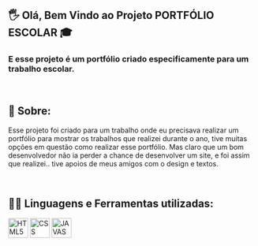 ##  🖐 Olá, Bem Vindo ao Projeto PORTFÓLIO ESCOLAR 🎓
### E esse projeto é um portfólio criado especificamente para um trabalho escolar.

<br/>

## 📌 Sobre:
Esse projeto foi criado para um trabalho onde eu precisava realizar um portfólio para mostrar os trabalhos que realizei durante o ano, tive muitas opções em questão como realizar esse portfólio.
Mas claro que um bom desenvolvedor não ia perder a chance de desenvolver um site, e foi assim que realizei.. tive apoios de meus amigos com o design e textos.

<br/>

## 👨‍💻 Linguagens e Ferramentas utilizadas:
<div display-flex>
<img src="https://cdn.jsdelivr.net/gh/devicons/devicon/icons/html5/html5-original.svg"  title = "HTML5" width="40" height="40" />
<img src="https://cdn.jsdelivr.net/gh/devicons/devicon/icons/css3/css3-original.svg" title = "CSS" width="40" height="40" />
<img src="https://cdn.jsdelivr.net/gh/devicons/devicon/icons/javascript/javascript-original.svg"  title = "JAVASCRIPT" width="40" height="40" />
</div>
